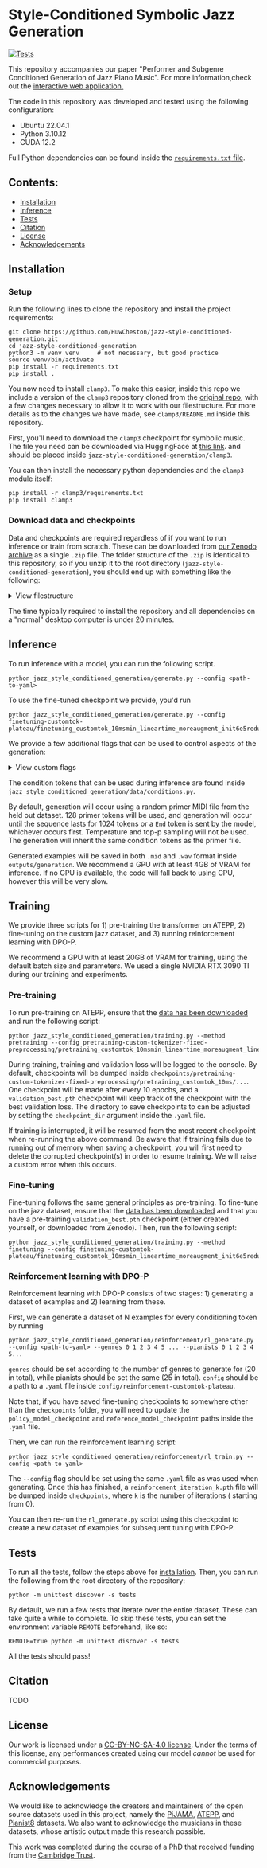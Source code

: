 # Style-Conditioned Symbolic Jazz Generation
[![Tests](https://github.com/HuwCheston/jazz-style-conditioned-generation/actions/workflows/tests.yml/badge.svg)](https://github.com/HuwCheston/jazz-style-conditioned-generation/actions/workflows/tests.yml)

This repository accompanies our paper "Performer and Subgenre Conditioned Generation of Jazz Piano Music". For more
information,check out
the [interactive web application.](https://huwcheston.github.io/jazz-style-conditioned-generation/index.html)

The code in this repository was developed and tested using the following configuration:

- Ubuntu 22.04.1
- Python 3.10.12
- CUDA 12.2

Full Python dependencies can be found inside the [
`requirements.txt` file](https://github.com/HuwCheston/deep-pianist-identification/blob/main/requirements.txt).

## Contents:

- [Installation](#installation)
- [Inference](#inference)
- [Tests](#tests)
- [Citation](#citation)
- [License](#license)
- [Acknowledgements](#acknowledgements)

## Installation

### Setup

Run the following lines to clone the repository and install the project requirements:

```
git clone https://github.com/HuwCheston/jazz-style-conditioned-generation.git
cd jazz-style-conditioned-generation
python3 -m venv venv     # not necessary, but good practice
source venv/bin/activate
pip install -r requirements.txt
pip install .
```

You now need to install `clamp3`. To make this easier, inside this repo we include a version of the `clamp3` repository
cloned from the [original repo](https://github.com/sanderwood/clamp3), with a few changes necessary to allow it to work
with our filestructure. For more details as to the changes we have made, see `clamp3/README.md` inside this repository.

First, you'll need to download the `clamp3` checkpoint for symbolic music. The file you need can be downloaded via
HuggingFace
at [this link](https://huggingface.co/sander-wood/clamp3/blob/main/weights_clamp3_c2_h_size_768_t_model_FacebookAI_xlm-roberta-base_t_length_128_a_size_768_a_layers_12_a_length_128_s_size_768_s_layers_12_p_size_64_p_length_512.pth).
and should be placed inside `jazz-style-conditioned-generation/clamp3`.

You can then install the necessary python dependencies and the `clamp3` module itself:

```
pip install -r clamp3/requirements.txt
pip install clamp3
```

### Download data and checkpoints

Data and checkpoints are required regardless of if you want to run inference or train from scratch. These can be
downloaded from [our Zenodo archive]() as a single `.zip` file. The folder structure of the `.zip` is identical to this
repository, so if you unzip it to the root directory (`jazz-style-conditioned-generation`), you should end up with
something like the following:

<details>
<summary>View filestructure</summary>

```
.
└── jazz-style-conditioned-generation/
    ├── checkpoints/
    │   ├── finetuning-customtok-plateau/    # pretrained on ATEPP
    │   │   └── finetuning_customtok_10msmin***/
    │   │       ├── tokenizer.json    # dumped tokenizer configuration  
    │   │       └── validation_best.pth    # pytorch model
    │   ├── pretraining-custom-tokenizer-fixed-preprocessing    # finetuned on jazz
    │   │   └── pretraining_customtok_10msmin***/
    │   └── reinforcement-customtok-plateau    # finetuned + DPO-P
    ├── config/    # same file structure as `checkpoints/`
    │   ├── finetuning-customtok-plateau/    # individual folders per experiment
    │   │   └── finetuning_customtok_10msmin***.yaml    # individual .yaml files per run
    │   ├── pretraining-custom-tokenizer-fixed-preprocessing
    │   │   └── ***.yaml 
    │   └── reinforcement-customtok-plateau
    │   │   └── ***.yaml 
    ├── data/
    │   ├── pretraining/
    │   │   └── atepp/
    │   │       ├── one_folder_per_recording/
    │   │       └── ...
    │   └── raw/    # one folder per source dataset
    │       ├── bushgrafts
    │       ├── jja
    │       ├── jtd/
    │       │   ├── one_folder_per_recording/    # all recordings have the same directory structure
    │       │   │   ├── piano_midi.mid    # raw MIDI data
    │       │   │   └── metadata_tivo.json    # scraped TiVo metadata
    │       │   └── ...
    │       ├── pijama
    │       └── pianist8
    └── README.md     # --> you are here!
```

</details>

The time typically required to install the repository and all dependencies on a "normal" desktop computer is under 20
minutes.

## Inference

To run inference with a model, you can run the following script.

```
python jazz_style_conditioned_generation/generate.py --config <path-to-yaml>
```

To use the fine-tuned checkpoint we provide, you'd run

```
python jazz_style_conditioned_generation/generate.py --config finetuning-customtok-plateau/finetuning_customtok_10msmin_lineartime_moreaugment_init6e5reduce10patience5_batch4_1024seq_12l8h768d3072ff.yaml
```

We provide a few additional flags that can be used to control aspects of the generation:

<details>
<summary>View custom flags</summary>

- `--primer-midi`/`-m`: set this to point towards a custom `.mid` file to use as a primer in generation.
- `--n-primer-tokens`/`-n`: set this to control the number of tokens that will be used as a prompt to the model before
  beginning generation.
- `--sequence-len`/`-l`: set this to control the total length of the sequence to generate: must be longer than the
  number of primer tokens.
- `--top-p`/`-p`: control the value of `p` to use in nucleus sampling.
- `--temperature`/`-t`: control the temperature value to use when scaling the probability distribution
- `--pianist`: use this to pass custom pianists to condition the generation. Multiple values are accepted, e.g. `
  --pianist 'Brad Mehldau' --pianist 'Keith Jarrett' will generate MIDI conditioned on Mehldau and Jarrett.
- `--genre`: use this to pass custom genres to condition the generation. Again, multiple values are accepted, e.g. ``
  -genre 'Straight-Ahead Jazz' --genre 'Traditional & Early Jazz'`
- `--time-signature`: custom time signature to use in conditioning. Only one value is accepted, and must be either `3`
  or `4`
- ``--tempo``: custom tempo to use in conditioning, in number of beats per minute. Only one value is accepted, e.g.
  `--tempo 260`
- `--use-track-tokens`: when no custom `--genre`, `--pianist` (etc.) tokens are provided, when `True` we will use the
  metadata already assigned to a track. When `False`, we will not use any conditioning tokens.

</details>

The condition tokens that can be used during inference are found inside
`jazz_style_conditioned_generation/data/conditions.py`.

By default, generation will occur using a random primer MIDI file from the held out dataset. 128 primer tokens will be
used, and generation will occur until the sequence lasts for 1024 tokens or a `End` token is sent by the model,
whichever occurs first. Temperature and top-p sampling will not be used. The generation will inherit the same condition
tokens as the primer file.

Generated examples will be saved in both `.mid` and `.wav` format inside `outputs/generation`. We recommend a GPU with
at least 4GB of VRAM for inference. If no GPU is available, the code will fall back to using CPU, however this will be
very slow.

## Training

We provide three scripts for 1) pre-training the transformer on ATEPP, 2) fine-tuning on the custom jazz dataset, and 3)
running reinforcement learning with DPO-P.

We recommend a GPU with at least 20GB of VRAM for training, using the default batch size and parameters. We used a
single NVIDIA RTX 3090 TI during our training and experiments.

### Pre-training

To run pre-training on ATEPP, ensure that the [data has been downloaded](#installation) and run the following script:

```
python jazz_style_conditioned_generation/training.py --method pretraining --config pretraining-custom-tokenizer-fixed-preprocessing/pretraining_customtok_10msmin_lineartime_moreaugment_linearwarmup10k_1e4_batch4_1024seq_12l8h768d3072ff.yaml
```

During training, training and validation loss will be logged to the console. By default, checkpoints will be dumped
inside `checkpoints/pretraining-custom-tokenizer-fixed-preprocessing/pretraining_customtok_10ms/...`. One checkpoint
will be made after every 10 epochs, and a `validation_best.pth` checkpoint will keep track of the checkpoint with the
best validation loss. The directory to save checkpoints to can be adjusted by setting the `checkpoint_dir` argument
inside the `.yaml` file.

If training is interrupted, it will be resumed from the most recent checkpoint when re-running the above command. Be
aware that if training fails due to running out of memory when saving a checkpoint, you will first need to delete the
corrupted checkpoint(s) in order to resume training. We will raise a custom error when this occurs.

### Fine-tuning

Fine-tuning follows the same general principles as pre-training. To fine-tune on the jazz dataset, ensure that
the [data has been downloaded](#installation) and that you have a pre-training `validation_best.pth` checkpoint (either
created yourself, or downloaded from Zenodo). Then, run the following script:

```
python jazz_style_conditioned_generation/training.py --method finetuning --config finetuning-customtok-plateau/finetuning_customtok_10msmin_lineartime_moreaugment_init6e5reduce10patience5_batch4_1024seq_12l8h768d3072ff.yaml
```

### Reinforcement learning with DPO-P

Reinforcement learning with DPO-P consists of two stages: 1) generating a dataset of examples and 2) learning from
these.

First, we can generate a dataset of N examples for every conditioning token by running

```
python jazz_style_conditioned_generation/reinforcement/rl_generate.py --config <path-to-yaml> --genres 0 1 2 3 4 5 ... --pianists 0 1 2 3 4 5...
```

`genres` should be set according to the number of genres to generate for (20 in total), while pianists should be set the
same (25 in total). `config` should be a path to a `.yaml` file inside `config/reinforcement-customtok-plateau`.

Note that, if you have saved fine-tuning checkpoints to somewhere other than the `checkpoints` folder, you will need to
update the `policy_model_checkpoint` and `reference_model_checkpoint` paths inside the `.yaml` file.

Then, we can run the reinforcement learning script:

```
python jazz_style_conditioned_generation/reinforcement/rl_train.py --config <path-to-yaml>
```

The `--config` flag should be set using the same `.yaml` file as was used when generating. Once this has finished, a
`reinforcement_iteration_k.pth` file will be dumped inside `checkpoints`, where `k` is the number of iterations (
starting from 0).

You can then re-run the `rl_generate.py` script using this checkpoint to create a new dataset of examples for subsequent
tuning with DPO-P.

## Tests

To run all the tests, follow the steps above for [installation](#installation). Then, you can run the following from the
root directory of the repository:

```
python -m unittest discover -s tests
```

By default, we run a few tests that iterate over the entire dataset. These can take quite a while to complete. To skip
these tests, you can set the environment variable `REMOTE` beforehand, like so:

```
REMOTE=true python -m unittest discover -s tests
```

All the tests should pass!

## Citation

TODO

## License

Our work is licensed under a [CC-BY-NC-SA-4.0 license](https://creativecommons.org/licenses/by-nc-sa/4.0/). Under the
terms of this license, any performances created using our model *cannot* be used for commercial purposes.

## Acknowledgements

We would like to acknowledge the creators and maintainers of the open source datasets used in this project, namely
the [PiJAMA](https://github.com/almostimplemented/PiJAMA), [ATEPP](https://github.com/tangjjbetsy/ATEPP),
and [Pianist8](https://zenodo.org/records/5089279) datasets. We also want to acknowledge the musicians in these
datasets, whose artistic output made this research possible.

This work was completed during the course of a PhD that received funding from
the [Cambridge Trust](https://www.cambridgetrust.org/).